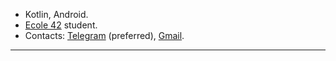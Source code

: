 

 * Kotlin, Android.
 * [Ecole 42](https://42.fr/en/homepage/) student.
 * Contacts: [Telegram][1] (preferred), [Gmail][2].



<!---
***
<a href="https://github.com/tsegeron/tsegeron">
  <img align="center" src="https://github-readme-stats.vercel.app/api/top-langs/?username=tsegeron&layout=compact&title_color=F5EACD&text_color=A79081&icon_color=915A6C&bg_color=373345&border_color=141845&border_radius=15&hide=Objective-C,CMake,Perl" />
</a>
-->
***

[1]: https://t.me/tsegeron
[2]: mailto:inv.uralsh@gmail.com
[3]: https://profile.intra.42.fr/users/gernesto
